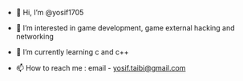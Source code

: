 - 👋 Hi, I’m @yosif1705

- 👀 I’m interested in game development, game external hacking and networking

- 🌱 I’m currently learning c and c++

- 📫 How to reach me : email - yosif.taibi@gmail.com

<!---
yosif1705/yosif1705 is a ✨ special ✨ repository because its `README.md` (this file) appears on your GitHub profile.
You can click the Preview link to take a look at your changes.
--->
